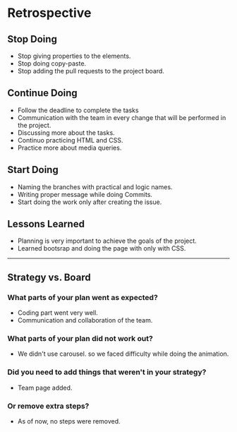 # Retrospective

## Stop Doing

- Stop giving properties to the elements.
- Stop doing copy-paste.
- Stop adding the pull requests to the project board.

## Continue Doing

- Follow the deadline to complete the tasks
- Communication with the team in every change that will be performed in the
  project.
- Discussing more about the tasks.
- Continuo practicing HTML and CSS.
- Practice more about media queries.

## Start Doing

- Naming the branches with practical and logic names.
- Writing proper message while doing Commits.
- Start doing the work only after creating the issue.

## Lessons Learned

- Planning is very important to achieve the goals of the project.
- Learned bootsrap and doing the page with only with CSS.

---

## Strategy vs. Board

### What parts of your plan went as expected?

- Coding part went very well.
- Communication and collaboration of the team.

### What parts of your plan did not work out?

- We didn't use carousel. so we faced difficulty while doing the animation.

### Did you need to add things that weren't in your strategy?

- Team page added.

### Or remove extra steps?

- As of now, no steps were removed.
